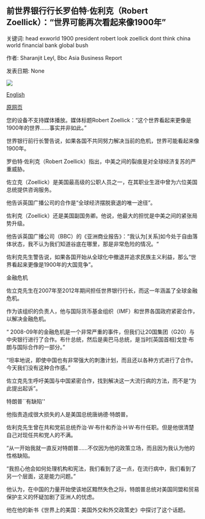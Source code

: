 ## 前世界银行行长罗伯特·佐利克（Robert Zoellick）：“世界可能再次看起来像1900年”

关键词: head exworld 1900 president robert look zoellick dont think china world financial bank global bush

作者: Sharanjit Leyl, Bbc Asia Business Report

发表日期: None

![](https://ichef.bbci.co.uk/images/ic/1024x576/p08qj290.jpg)

[English](Ex-World%20Bank%20head%20Robert%20Zoellick%3A%20%E2%80%98The%20world%20could%20look%20like%201900%20again%E2%80%99.md)

[原网页](https://www.bbc.com/news/business-54023163)

您的设备不支持媒体播放。媒体标题Robert Zoellick：“这个世界看起来更像是1900年的世界……事实并非如此。”

世界银行前行长警告说，如果各国不共同努力解决当前的危机，世界可能看起来像1900年。

罗伯特·佐利克（Robert Zoellick）指出，中美之间的裂痕是对全球经济复苏的严重威胁。

佐立克（Zoellick）是美国最高级的公职人员之一，在其职业生涯中曾为六位美国总统提供咨询服务。

他告诉英国广播公司的合作是“全球经济摆脱衰退的唯一途径”。

佐利克（Zoellick）还是美国副国务卿。他说，他最大的担忧是中美之间的紧张局势升级。

他告诉英国广播公司（BBC）的《亚洲商业报告》：“我认为[关系]如今处于自由落体状态，我不认为我们知道谷底在哪里，那是非常危险的情况。“

佐利克先生警告说，如果各国开始从全球化中撤退并追求民族主义利益，那么“世界看起来更像是1900年的大国竞争”。

金融危机

佐立克先生在2007年至2012年期间担任世界银行行长，而这一年涵盖了全球金融危机。

作为该组织的负责人，他与国际货币基金组织（IMF）和世界各国政府紧密合作，以解决金融危机。

“ 2008-09年的金融危机是一个非常严重的事件，但我们让20国集团（G20）与中央银行进行了合作。布什总统，然后是奥巴马总统，是当时[英国首相]戈登·布朗与国际合作的一部分。”

“坦率地说，即使中国也有非常强大的刺激计划，而且还以各种方式进行了合作。今天我们没有这种合作感。”

佐立克先生呼吁美国与中国紧密合作，找到解决这一大流行病的方法，而不是“为此提出起诉”。

特朗普``有缺陷''

他指责造成很大损失的人是美国总统唐纳德·特朗普。

佐利克先生曾在共和党前总统乔治·W·布什和乔治·H·W·布什任职。但是他很清楚自己对现任共和党人的不满。

“从一开始我就一直反对特朗普……不仅因为他的政策立场，而且因为我认为他的性格缺陷。

“我担心他会如何处理机构和宪法，我们看到了这一点，在流行病中，我们看到了另一个层面，这是能力问题。”

他认为，在中国的力量开始使该地区黯然失色之际，特朗普总统对美国同盟和贸易保护主义的怀疑加剧了亚洲人的忧虑。

他在他的新书《世界上的美国：美国外交和外交政策史》中探讨了这个话题。